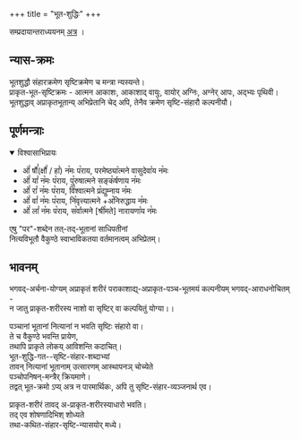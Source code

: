 +++
title = "भूत-शुद्धिः"
+++


सम्प्रदायान्तराध्ययनम् [अत्र](/AgamaH/AryaH/hinduism/sAmya-vaiShamye/AchAraH/kriyAH/angAni/vaiShNavAdi-bhUta-shuddhi-paramparAH) । 

## न्यास-क्रमः
भूतशुद्धौ संहारक्रमेण सृष्टिक्रमेण च मन्त्रा न्यस्यन्ते।  
प्राकृत-भूत-सृष्टिक्रमः - आत्मन आकाशः, आकाशाद् वायुः, वायोर् अग्निः, अग्नेर् आपः, अद्भ्यः पृथिवी।  
भूतशुद्धाव् अप्राकृतभूतान्य् अभिप्रेतानि चेद् अपि, तेनैव क्रमेण सृष्टि-संहारौ कल्पनीयौ।

## पूर्णमन्त्राः
<details open><summary>विश्वासाभिप्रायः</summary>

- ओं꣡ षौंं꣡(क्षौं꣡ / हां꣡) न꣡मः प꣡राय, परमेष्ठ्या꣡त्मने वासुदेवा꣡य न꣡मः
- ओं꣡ यां꣡ न꣡मः प꣡राय, पु꣡रुषात्मने सङ्क꣡र्षणाय न꣡मः
- ओं꣡ रां꣡ न꣡मः प꣡राय, वि꣡श्वात्मने प्र꣡द्युम्नाय न꣡मः
- ओं꣡ वां꣡ न꣡मः प꣡राय, नि꣡वृत्त्यात्मने +अ꣡निरुद्धाय न꣡मः
- ओं꣡ लां꣡ न꣡मः प꣡राय, स꣡र्वात्मने [श्री꣡मते] नारायणा꣡य न꣡मः
</details>

एषु "पर"-शब्देन तत्-तद्-भूतानां साधिपतीनां  
नित्यविभूतौ वैकुण्ठे स्वाभाविकतया वर्तमानत्वम् अभिप्रेतम्। 

## भावनम्
भगवद्-अर्चना-योग्यम् अप्राकृतं शरीरं पराकाशाद्य्-अप्राकृत-पञ्च-भूतमयं कल्पनीयम् भगवद्-आराधनोचितम् -  
न जातु प्राकृत-शरीरस्य नाशो वा सृष्टिर् वा कल्पयितुं योग्या।।  

पञ्चानां भूतानां नित्यानां न भवति सृष्टिः संहारो वा।  
ते च वैकुण्ठे भवन्ति प्रायेण,  
तथापि प्राकृते लोकय् आविशन्ति कदाचित्।  
भूत-शुद्धि-गत--सृष्टि-संहार-शब्दाभ्यां  
तावन् नित्यानां भूतानाम् उत्सारणम् आस्थापनञ् चोच्येते  
पञ्चोपनिषन्-मन्त्रैर् क्रियमाणे।  
तद्वत् भूत-क्रमो ऽप्य् अत्र न पारमार्थिकः, अपि तु सृष्टि-संहार-व्यञ्जनार्थ एव।  

प्राकृत-शरीरं तावद् अ-प्राकृत-शरीरस्याधारो भवति।  
तद् एव शोषणादिभिश् शोध्यते  
तथा-कथित-संहार-सृष्टि-न्यासयोर् मध्ये। 
